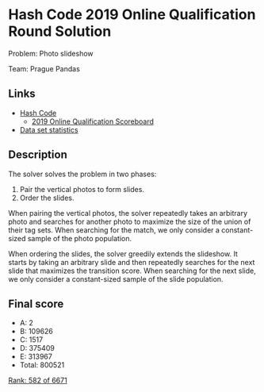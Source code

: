 # Hash Code 2019 Online Qualification Round Solution

Problem: Photo slideshow

Team: Prague Pandas

## Links

* [Hash Code](https://codingcompetitions.withgoogle.com/hashcode/)
    * [2019 Online Qualification Scoreboard](https://codingcompetitions.withgoogle.com/hashcode/archive/2019)
* [Data set statistics](https://docs.google.com/spreadsheets/d/161ImQXt0-blghp4Appp8IgB1KC6MDHxHVQnIvxETcVg/edit?usp=sharing)

## Description

The solver solves the problem in two phases:

1. Pair the vertical photos to form slides.
2. Order the slides.

When pairing the vertical photos, the solver repeatedly takes
an arbitrary photo and searches for another photo to maximize
the size of the union of their tag sets.
When searching for the match, we only consider a constant-sized sample
of the photo population.

When ordering the slides, the solver greedily extends the slideshow.
It starts by taking an arbitrary slide and then repeatedly searches
for the next slide that maximizes the transition score.
When searching for the next slide, we only consider a constant-sized
sample of the slide population.

## Final score

* A: 2
* B: 109626
* C: 1517
* D: 375409
* E: 313967
* Total: 800521

[Rank: 582 of 6671](https://codingcompetitions.withgoogle.com/hashcode/archive/2019)
